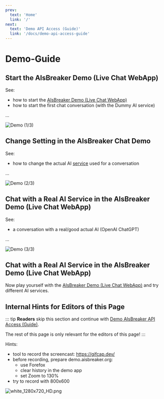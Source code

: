 ```yaml
---
prev:
  text: 'Home'
  link: '/'
next:
  text: 'Demo API Access (Guide)'
  link: '/docs/demo-api-access-guide'
---
```


Demo-Guide
==========

Start the AIsBreaker Demo (Live Chat WebApp)
--------------------------------------------
See:
- how to start the [AIsBreaker Demo (Live Chat WebApp)](https://demo.aisbreaker.org/)
- how to start the first chat conversation (with the Dummy AI service)

...

![Demo (1/3)](/demo-dummy-chat-recording-2023-12-04.gif)


Change Setting in the AIsBreaker Chat Demo
------------------------------------------
See:
- how to change the actual AI [service](./concepts) used for a conversation

...

![Demo (2/3)](/demo-settings-recording-2023-12-04.gif)



Chat with a Real AI Service in the AIsBreaker Demo (Live Chat WebApp) 
---------------------------------------------------------------------
See:
- a conversation with a real/good actual AI (OpenAI ChatGPT)

...

![Demo (3/3)](/demo-openai-chat-recording-2023-12-04.gif)


Chat with a Real AI Service in the AIsBreaker Demo (Live Chat WebApp)
---------------------------------------------------------------------
Now play yourself with the [AIsBreaker Demo (Live Chat WebApp)](https://demo.aisbreaker.org/) and try different AI services.



Internal Hints for Editors of this Page
---------------------------------------
::: tip
**Readers** skip this section and continue with [Demo AIsBreaker API Access (Guide)](./demo-api-access-guide).

The rest of this page is only relevant for the editors of this page!
:::

Hints:
- tool to record the screencast: https://gifcap.dev/
- before recording, prepare demo.aisbreaker.org:
  - use Forefox
  - clear history in the demo app
  - set Zoom to 130%
- try to record with 800x600

![white_1280x720_HD.png](/white_1280x720_HD.png)
